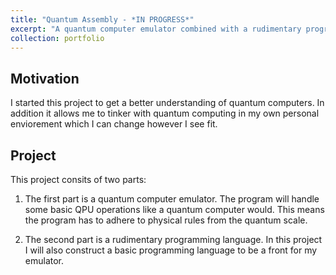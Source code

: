 ```yaml
---
title: "Quantum Assembly - *IN PROGRESS*"
excerpt: "A quantum computer emulator combined with a rudimentary programming language. <br/><img src='/images/quantum_chip_dalle.jpg' width='300'> <br/>Quantum Chip, made by dall-e"
collection: portfolio
---
```


Motivation
----
I started this project to get a better understanding of quantum computers. In addition it allows me to tinker with quantum computing in my own personal enviorement which I can change however I see fit.

Project
----
This project consits of two parts:

1. The first part is a quantum computer emulator. The program will handle some basic QPU operations like a quantum computer would. This means the program has to adhere to physical rules from the quantum scale. 

1. The second part is a rudimentary programming language. In this project I will also construct a basic programming language to be a front for my emulator. 
